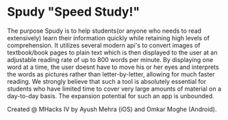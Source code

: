 Spudy "Speed Study!"
=====

The purpose Spudy is to help students(or anyone who needs to read extensively) learn their information quickly while retaining high levels of comprehension. It utilizes several modern api's to convert images of textbook/book pages to plain text which is then displayed to the user at an adjustable reading rate of up to 800 words per minute. By displaying one word at a time, the user doesnt have to move his or her eyes and interprets the words as pictures rather than letter-by-letter, allowing for much faster reading. We strongly believe that such a tool is absolutely essential for students who have limited time to cover very large amounts of material on a day-to-day basis. The expansion potential for such an app is unbounded. 

Created @ MHacks IV by Ayush Mehra (iOS) and Omkar Moghe (Android).

